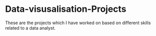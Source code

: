# Data-visusalisation-Projects
These are the projects which I have worked on based on different skills related to a data analyst.
